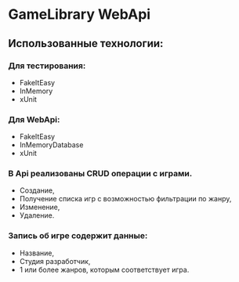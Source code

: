 # GameLibrary WebApi
## Использованные технологии:
### Для тестирования:
- FakeItEasy
- InMemory
- xUnit
### Для WebApi:
- FakeItEasy
- InMemoryDatabase
- xUnit
### В Api реализованы CRUD операции с играми.
- Создание,
- Получение списка игр с возможностью фильтрации по жанру,
- Изменение,
- Удаление.
### Запись об игре содержит данные:
- Название,
- Студия разработчик,
- 1 или более жанров, которым соответствует игра.